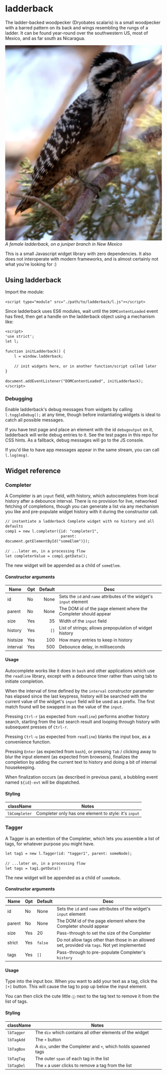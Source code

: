 # ladderback
The ladder-backed woodpecker (Dryobates scalaris) is a small
woodpecker with a barred pattern on its back and wings resembling the
rungs of a ladder. It can be found year-round over the southwestern
US, most of Mexico, and as far south as Nicaragua.

[![Image of a ladderback woodpecker, perched on a juniper twig](ladderback.jpg)](ladderback.jpg)  
_A female ladderback, on a juniper branch in New Mexico_

This is a small Javascript widget library with zero dependencies. It
also does not interoperate with modern frameworks, and is almost
certainly not what you're looking for :)

## Using ladderback

Import the module:

`<script type="module" src="./path/to/ladderback/l.js"></script>`

Since ladderback uses ES6 modules, wait until the `DOMContentLoaded`
event has fired, then get a handle on the ladderback object using a
mechanism like:

```
<script>
'use strict';
let l;

function initLadderback() {
    l = window.ladderback;

    // init widgets here, or in another function/script called later
}

document.addEventListener("DOMContentLoaded", initLadderback);
</script>
```


### Debugging

Enable ladderback's debug messages from widgets by calling
`l.toggleDebug();` at any time, though before instantiating widgets is
ideal to catch all possible messages.

If you have test page and place an element with the id `debugoutput`
on it, ladderback will write debug entries to it. See the test pages
in this repo for CSS hints. As a fallback, debug messages will go to
the JS console.

If you'd like to have app messages appear in the same stream, you can
call `l.log(msg)`.


## Widget reference

### Completer

A Completer is an `input` field, with history, which autocompletes
from local history after a debounce interval. There is no provision
for live, networked fetching of completions, though you can generate a
list via any mechanism you like and pre-populate widget history with
it during the constructor call.

```
// instantiate a ladderback Complete widget with no history and all defaults
comp1 = new l.completer({id: "completer1",
                         parent: document.getElementById("someElem")});

// ...later on, in a processing flow
let completerValue = comp1.getData();
```

The new widget will be appended as a child of `someElem`.

#### Constructor arguments

| Name     | Opt | Default | Desc                                                                    |
|----------|-----|--------:|-------------------------------------------------------------------------|
| id       | No  | None    | Sets the `id` and `name` attributes of the widget's `input` element     |
| parent   | No  | None    | The DOM id of the page element where the Completer should appear        |
| size     | Yes | 35      | Width of the `input` field                                              |
| history  | Yes | `[]`    | List of strings; allows prepopulation of widget history                 |
| histsize | Yes | 100     | How many entries to keep in history                                     |
| interval | Yes | 500     | Debounce delay, in milliseconds                                         |

#### Usage

Autocomplete works like it does in `bash` and other applications which
use the `readline` library, except with a debounce timer rather than
using tab to initiate completion.

When the interval of time defined by the `interval` constructor
parameter has elapsed since the last keypress, history will be
searched with the current value of the widget's `input` field will be
used as a prefix. The first match found will be swapped in as the
value of the `input`.

Pressing `Ctrl-r` (as expected from `readline`) performs another
history search, starting from the last search result and looping
through history with subsequent presses of `Ctrl-r`.

Pressing `Ctrl-u` (as expected from `readline`) blanks the input box,
as a convenience function.

Pressing `Enter` (as expected from `bash`), or pressing `Tab` / clicking
away to blur the input element (as expected from browsers), finalizes the
completion by adding the current text to history and doing a bit of
internal housekeeping.

When finalization occurs (as described in previous para), a bubbling
event named `${id}-evt` will be dispatched.

#### Styling

| className     | Notes                                                 |
|---------------|-------------------------------------------------------|
| `lbCompleter` | Completer only has one element to style: it's `input` |



### Tagger

A Tagger is an extention of the Completer, which lets you assemble a
list of tags, for whatever purpose you might have.

```
let tag1 = new l.Tagger(id: "tagger1", parent: someNode);

// ...later on, in a processing flow
let tags = tag1.getData()
```

The new widget will be appended as a child of `someNode`.

#### Constructor arguments

| Name   | Opt | Default | Desc |
|--------|-----|---------|------|
| id     | No  | None    | Sets the `id` and `name` attributes of the widget's `input` element     |
| parent | No  | None    | The DOM id of the page element where the Completer should appear        |
| size   | Yes | 20      | Pass-through to set the size of the Completer |
| strict | Yes | `false` | Do not allow tags other than those in an allowed set, provided via `tags`. Not yet implemented |
| tags   | Yes | `[]`    | Pass-through to pre-populate Completer's `history` |

#### Usage

Type into the input box. When you want to add your text as a tag,
click the `[+]` button. This will cause the tag to pop up below the
input element.

You can then click the cute little `ⓧ` next to the tag text to remove
it from the list of tags.

#### Styling

| className   |  Notes |
|-------------|--------------------------------------------------------------------|
| `lbTagger`  | The `div` which contains all other elements of the widget          |
| `lbTagAdd`  | The `+` button                                                     |
| `lbTagBox`  | A `div`, under the Completer and `+`, which holds spawned tags     |
| `lbTagTag`  | The outer `span` of each tag in the list                           |
| `lbTagDel`  | The `x` a user clicks to remove a tag from the list                |
